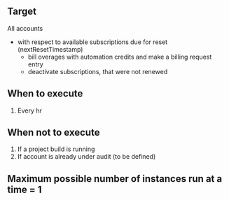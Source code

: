## Target

All accounts

+ with respect to available subscriptions due for reset (nextResetTimestamp)
  * bill overages with automation credits and make a billing request entry
  * deactivate subscriptions, that were not renewed

## When to execute

1. Every hr

## When not to execute

1. If a project build is running
2. If account is already under audit (to be defined)

## Maximum possible number of instances run at a time = 1
